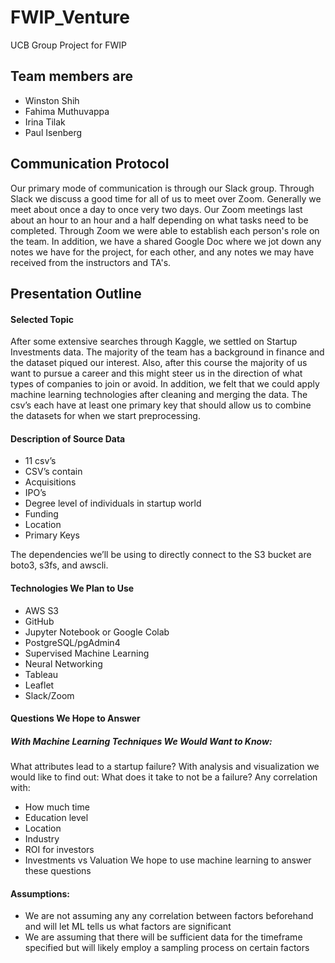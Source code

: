 # FWIP_Venture

UCB Group Project for FWIP

## Team members are
- Winston Shih
- Fahima Muthuvappa
- Irina Tilak
- Paul Isenberg

## Communication Protocol 

Our primary mode of communication is through our Slack group. Through Slack we discuss a good time for all of us to meet over Zoom. Generally we meet about once a day to once very two days. Our Zoom meetings last about an hour to an hour and a half depending on what tasks need to be completed. Through Zoom we were able to establish each person's role on the team. In addition, we have a shared Google Doc where we jot down any notes we have for the project, for each other, and any notes we may have received from the instructors and TA's.


## Presentation Outline

#### Selected Topic

After some extensive searches through Kaggle, we settled on Startup Investments data. The majority of the team has a background in finance and the dataset piqued our interest. Also, after this course the majority of us want to pursue a career and this might steer us in the direction of what types of companies to join or avoid. In addition, we felt that we could apply machine learning technologies after cleaning and merging the data. The csv’s each have at least one primary key that should allow us to combine the datasets for when we start preprocessing. 

#### Description of Source Data 
- 11 csv’s 
- CSV’s contain  
- Acquisitions  
- IPO’s  
- Degree level of individuals in startup world  
- Funding  
- Location  
- Primary Keys  

The dependencies we’ll be using to directly connect to the S3 bucket are boto3, s3fs, and awscli.

#### Technologies We Plan to Use
- AWS S3
- GitHub
- Jupyter Notebook or Google Colab
- PostgreSQL/pgAdmin4
- Supervised Machine Learning
- Neural Networking
- Tableau
- Leaflet
- Slack/Zoom

#### Questions We Hope to Answer
##### With Machine Learning Techniques We Would Want to Know:
<n>What attributes lead to a startup failure?</n>
<n>With analysis and visualization we would like to find out:</n>
<n>What does it take to not be a failure? Any correlation with:</n>
- How much time
- Education level
- Location
- Industry
- ROI for investors
- Investments vs Valuation
We hope to use machine learning to answer these questions

#### Assumptions:
- We are not assuming any any correlation between factors beforehand and will let ML tells us what factors are significant
- We are assuming that there will be sufficient data for the timeframe specified but will likely employ a sampling process on certain factors
